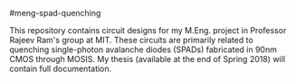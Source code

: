 #meng-spad-quenching

This repository contains circuit designs for my M.Eng. project in Professor Rajeev Ram's group at MIT. These circuits are primarily related to quenching single-photon avalanche diodes (SPADs) fabricated in 90nm CMOS through MOSIS. My thesis (available at the end of Spring 2018) will contain full documentation.